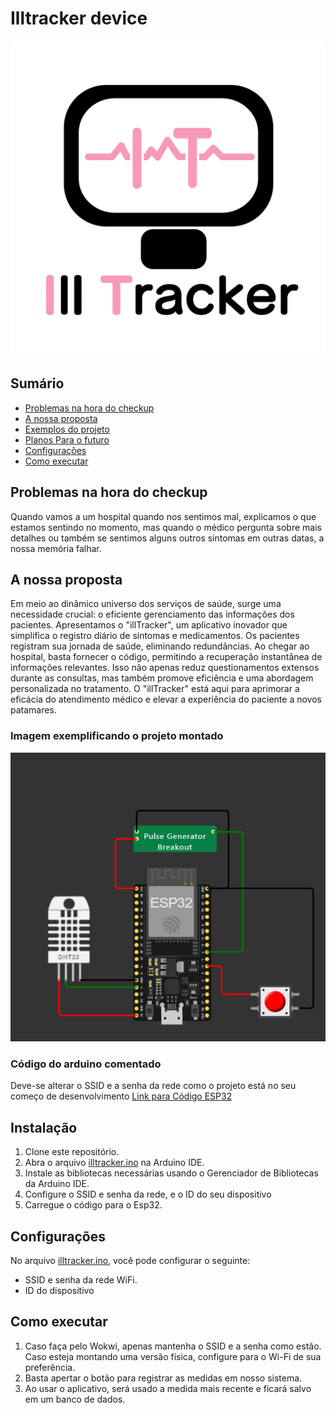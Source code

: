 # Illtracker device
![Logoilltracker](/illtrackerlogo.png)

## Sumário
- [Problemas na hora do checkup](#problemas-na-hora-do-checkup)
- [A nossa proposta](#a-nossa-proposta)
- [Exemplos do projeto](#imagem-exemplificando-o-projeto-montado)
- [Planos Para o futuro](#instalação)
- [Configurações](#configurações)
- [Como executar](#como-executar)
## Problemas na hora do checkup
Quando vamos a um hospital quando nos sentimos mal, explicamos o que estamos sentindo no momento, mas quando o médico pergunta sobre mais detalhes ou também se sentimos alguns outros sintomas em outras datas, a nossa memória falhar.

## A nossa proposta
Em meio ao dinâmico universo dos serviços de saúde, surge uma necessidade crucial: o eficiente gerenciamento das informações dos pacientes. Apresentamos o "illTracker", um aplicativo inovador que simplifica o registro diário de sintomas e medicamentos. Os pacientes registram sua jornada de saúde, eliminando redundâncias. Ao chegar ao hospital, basta fornecer o código, permitindo a recuperação instantânea de informações relevantes. Isso não apenas reduz questionamentos extensos durante as consultas, mas também promove eficiência e uma abordagem personalizada no tratamento. O "illTracker" está aqui para aprimorar a eficácia do atendimento médico e elevar a experiência do paciente a novos patamares.

### Imagem exemplificando o projeto montado
![Imagem Arduino Montado](/hardware.png)

### Código do arduino comentado
Deve-se alterar o SSID e a senha da rede como o projeto está no seu começo de desenvolvimento [Link para Código ESP32](/illtracker.ino)

## Instalação
1. Clone este repositório.
2. Abra o arquivo [illtracker.ino](/illtracker.ino) na Arduino IDE.
3. Instale as bibliotecas necessárias usando o Gerenciador de Bibliotecas da Arduino IDE.
4. Configure o SSID e senha da rede, e o ID do seu dispositivo
5. Carregue o código para o Esp32.

## Configurações
No arquivo [illtracker.ino](/illtracker.ino), você pode configurar o seguinte:
- SSID e senha da rede WiFi.
- ID do dispositivo

## Como executar
1. Caso faça pelo Wokwi, apenas mantenha o SSID e a senha como estão. Caso esteja montando uma versão física, configure para o Wi-Fi de sua preferência.
2. Basta apertar o botão para registrar as medidas em nosso sistema.
3. Ao usar o aplicativo, será usado a medida mais recente e ficará salvo em um banco de dados.
